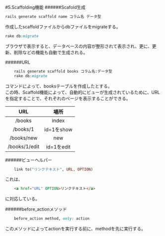 #5.Scaffolding機能
######Scafold生成
```Ruby
rails generate scaffold name コラム名 データ型
```
作成したscaffoldファイルからdbファイルをmigrateする。

```Ruby
rake db:migrate
```

ブラウザで表示すると、データベースの内容が整形されて表示され、更に、更新、削除などの機能も自動で生成される。

######URL
```Ruby
	rails generate scaffold books コラム名:データ型
	rake db:migrate
```
コマンドによって、booksテーブルを作成したとする。  
この時、Scaffold機能によって、自動的にビューが生成されているために、URLを指定することで、それぞれのページを表示することができる。

|URL|場所|
|:--:|:--:|
|/books|index|
|/books/1|id=1をshow|
|/books/new|new|
|/books/1/edit|id=1をedit

######ビューヘルパー
```Ruby
	link to("リンクテキスト", URL, OPTION)
```
これは、
```HTML
	<a href="URL" OPTION>リンクテキスト</a>
```
に対応している。

######before_actionメソッド
```Ruby
	before_action method, only: action
```
このメソッドによってactionを実行する前に、methodを先に実行する。